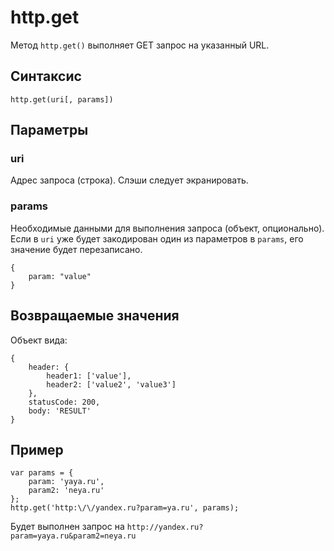 # http.get

Метод `http.get()` выполняет GET запрос на указанный URL.

## Синтаксис

```
http.get(uri[, params])
```

## Параметры

### uri
Адрес запроса (строка). Слэши следует экранировать.

### params
Необходимые данными для выполнения запроса (объект, опционально). Если в `uri` уже будет закодирован один из параметров в `params`, его значение будет перезаписано.

```
{
    param: "value"
}
```

## Возвращаемые значения

Объект вида:

```
{
    header: {
        header1: ['value'],
        header2: ['value2', 'value3']
    },
    statusCode: 200,
    body: 'RESULT'
}
```

## Пример  

```
var params = {
    param: 'yaya.ru',
    param2: 'neya.ru'
};
http.get('http:\/\/yandex.ru?param=ya.ru', params);
```

Будет выполнен запрос на `http://yandex.ru?param=yaya.ru&param2=neya.ru`  

